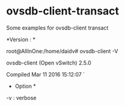 # ovsdb-client-transact

Some examples for ovsdb-client transact

*Version : *

root@AllInOne:/home/daidv# ovsdb-client -V

ovsdb-client (Open vSwitch) 2.5.0

Compiled Mar 11 2016 15:12:07
`

* Option *

-v : verbose
